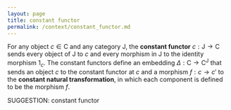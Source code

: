 ```yaml
---
layout: page
title: constant functor
permalink: /context/constant_functor.md
---
```


For any object $c \in \mathsf{C}$ and any  category $\mathsf{J}$, the **constant functor** $c : \mathsf{J} \to \mathsf{C}$ sends every object of $\mathsf{J}$ to $c$ and every morphism in $\mathsf{J}$ to the identity morphism $1_c$. The constant functors define an embedding $\Delta : \mathsf{C} \to \mathsf{C}^{\mathsf{J}}$ that sends an object $c$ to the constant functor at $c$ and a morphism $f : c \to c'$ to the **constant natural transformation**, in which each component is defined to be the morphism $f$.


SUGGESTION: constant functor